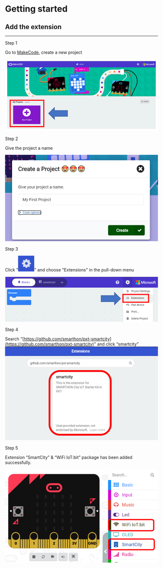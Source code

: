 # Getting started

## Add the extension
<HR>

<span id="subtitle">Step 1</span><BR><P>
Go to [MakeCode](https://makecode.microbit.org), create a new project<BR><P>
![auto_fit](images/getstart01.png)<P>
<span id="subtitle">Step 2</span><BR><P>
Give the project a name<BR><P>
![auto_fit](images/getstart02.png)<P>
<span id="subtitle">Step 3</span><BR><P>
Click "![](images/icon_more.png)" and choose "Extensions" in the pull-down menu<BR><P>
![auto_fit](images/getstart03.png)<BR><P>
<span id="subtitle">Step 4</span><BR><P>
Search "[https://github.com/smarthon/pxt-smartcity](https://github.com/smarthon/pxt-smartcity)" and click “smartcity”
![auto_fit](images/getstart04.png)<P>
<span id="subtitle">Step 5</span><BR><P>
Extension “SmartCity” & “WiFi IoT:bit” package has been added successfully.<BR><P>
![auto_fit](images/getstart05.png)<P>
